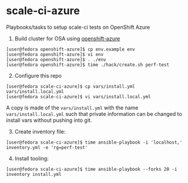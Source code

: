 # scale-ci-azure
Playbooks/tasks to setup scale-ci tests on OpenShift Azure

1. Build cluster for OSA using [openshift-azure](https://github.com/openshift/openshift-azure/)
```
[user@fedora openshift-azure]$ cp env.example env
[user@fedora openshift-azure]$ vi env
[user@fedora openshift-azure]$ . ./env
[user@fedora openshift-azure]$ time ./hack/create.sh perf-test
```
2. Configure this repo
```
[user@fedora scale-ci-azure]$ cp vars/install.yml vars/install.local.yml
[user@fedora scale-ci-azure]$ vi vars/install.local.yml
```
A copy is made of the `vars/install.yml` with the name `vars/install.local.yml` such that private information can be changed to install vars without pushing into git.

3. Create inventory file:
```
[user@fedora scale-ci-azure]$ time ansible-playbook -i 'localhost,' inventory.yml -e 'rg=perf-test'
```
4. Install tooling:
```
[user@fedora scale-ci-azure]$ time ansible-playbook --forks 20 -i inventory install.yml
```
